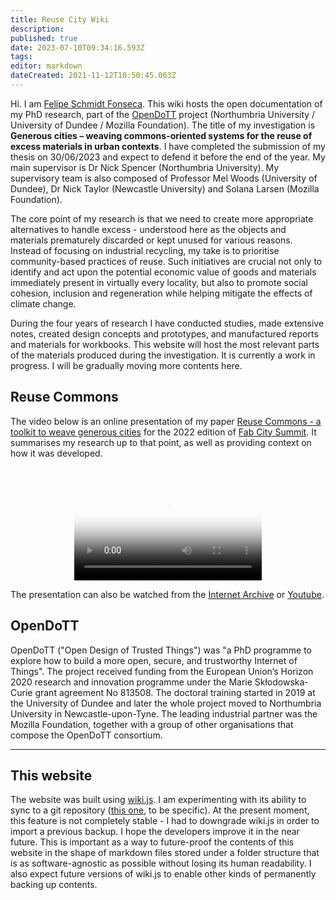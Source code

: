 ```yaml
---
title: Reuse City Wiki
description: 
published: true
date: 2023-07-10T09:34:16.593Z
tags: 
editor: markdown
dateCreated: 2021-11-12T10:50:45.063Z
---
```


Hi. I am [Felipe Schmidt Fonseca](https://is.efeefe.me). This wiki hosts the open documentation of my PhD research, part of the [OpenDoTT](#opendott) project (Northumbria University / University of Dundee / Mozilla Foundation). The title of my investigation is **Generous cities – weaving commons-oriented systems for the reuse of excess materials in urban contexts**. I have completed the submission of my thesis on 30/06/2023 and expect to defend it before the end of the year. My main supervisor is Dr Nick Spencer (Northumbria University). My supervisory team is also composed of Professor Mel Woods (University of Dundee), Dr Nick Taylor (Newcastle University) and Solana Larsen (Mozilla Foundation). 

The core point of my research is that we need to create more appropriate alternatives to handle excess - understood here as the objects and materials prematurely discarded or kept unused for various reasons. Instead of focusing on industrial recycling, my take is to prioritise community-based practices of reuse. Such initiatives are crucial not only to identify and act upon the potential economic value of goods and materials immediately present in virtually every locality, but also to promote social cohesion, inclusion and regeneration while helping mitigate the effects of climate change.

During the four years of research I have conducted studies, made extensive notes, created design concepts and prototypes, and manufactured reports and materials for workbooks. This website will host the most relevant parts of the materials produced during the investigation. It is currently a work in progress. I will be gradually moving more contents here.

## Reuse Commons

The video below is an online presentation of my paper [Reuse Commons - a toolkit to weave generous cities](https://zenodo.org/record/7432153) for the 2022 edition of [Fab City Summit](https://bali.fabevent.org/). It summarises my research up to that point, as well as providing context on how it was developed.

&nbsp;

<div align=center>
	<video  poster="/reuse-commons_placeholder.png"  controls>
  	<source src="https://archive.org/download/reuse-commons_fab-city/Fonseca-Fab17.mp4" type="video/mp4">
  Your browser does not support embedded videos.
	</video>
</div>

The presentation can also be watched from the [Internet Archive](https://archive.org/details/reuse-commons_fab-city) or [Youtube](https://www.youtube.com/watch?v=9FffmnQeZCU&feature=youtu.be).

## OpenDoTT

OpenDoTT ("Open Design of Trusted Things") was "a PhD programme to explore how to build a more open, secure, and trustworthy Internet of Things". The project received funding from the European Union’s Horizon 2020 research and innovation programme under the Marie Skłodowska-Curie grant agreement No 813508. The doctoral training started in 2019 at the University of Dundee and later the whole project moved to Northumbria University in Newcastle-upon-Tyne. The leading industrial partner was the Mozilla Foundation, together with a group of other organisations that compose the OpenDoTT consortium.

---

## This website

The website was built using [wiki.js](https://js.wiki/). I am experimenting with its ability to sync to a git repository ([this one](https://github.com/reuse-city/wiki/), to be specific). At the present moment, this feature is not completely stable - I had to downgrade wiki.js in order to import a previous backup. I hope the developers improve it in the near future. This is important as a way to future-proof the contents of this website in the shape of markdown files stored under a folder structure that is as software-agnostic as possible without losing its human readability. I also expect future versions of wiki.js to enable other kinds of permanently backing up contents.